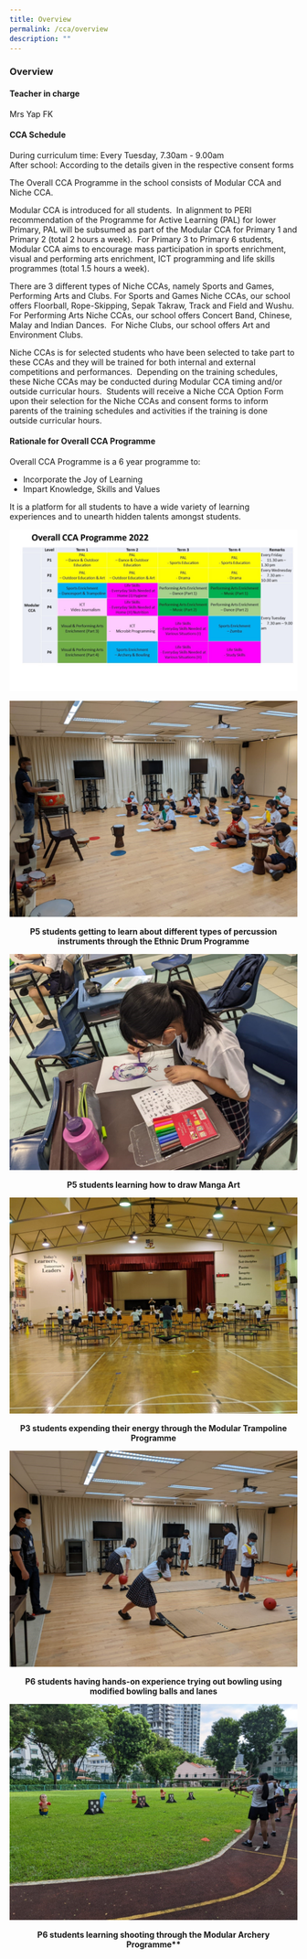 ```yaml
---
title: Overview
permalink: /cca/overview
description: ""
---
```

### Overview

#### Teacher in charge

Mrs Yap FK

#### CCA Schedule

During curriculum time: Every Tuesday, 7.30am - 9.00am <br>
After school: According to the details given in the respective consent forms

The Overall CCA Programme in the school consists of Modular CCA and Niche CCA.

Modular CCA is introduced for all students.  In alignment to PERI recommendation of the Programme for Active Learning (PAL) for lower Primary, PAL will be subsumed as part of the Modular CCA for Primary 1 and Primary 2 (total 2 hours a week).  For Primary 3 to Primary 6 students, Modular CCA aims to encourage mass participation in sports enrichment, visual and performing arts enrichment, ICT programming and life skills programmes (total 1.5 hours a week).

There are 3 different types of Niche CCAs, namely Sports and Games, Performing Arts and Clubs. For Sports and Games Niche CCAs, our school offers Floorball, Rope-Skipping, Sepak Takraw, Track and Field and Wushu. For Performing Arts Niche CCAs, our school offers Concert Band, Chinese, Malay and Indian Dances.  For Niche Clubs, our school offers Art and Environment Clubs.

Niche CCAs is for selected students who have been selected to take part to these CCAs and they will be trained for both internal and external competitions and performances.  Depending on the training schedules, these Niche CCAs may be conducted during Modular CCA timing and/or outside curricular hours.  Students will receive a Niche CCA Option Form upon their selection for the Niche CCAs and consent forms to inform parents of the training schedules and activities if the training is done outside curricular hours.

#### Rationale for Overall CCA Programme

Overall CCA Programme is a 6 year programme to:

*   Incorporate the Joy of Learning
*   Impart Knowledge, Skills and Values

It is a platform for all students to have a wide variety of learning experiences and to unearth hidden talents amongst students.

![](/images/1%20(26).jpg)

![](/images/2%20(25).jpg)

<p align="center"><b>P5 students getting to learn about different types of percussion instruments through the Ethnic Drum Programme</b></p>

![](/images/3%20(22).jpg)

<p align="center"><b>P5 students learning how to draw Manga Art</b></p>

![](/images/4%20(16).jpg)

<p align="center"><b>P3 students expending their energy through the Modular Trampoline Programme</b></p>  

![](/images/5%20(15).jpg)

<p align="center"><b>P6 students having hands-on experience trying out bowling using modified bowling balls and lanes</b></p>

![](/images/6%20(11).jpg)

<p align="center"><b>P6 students learning shooting through the Modular Archery Programme**</b></p>